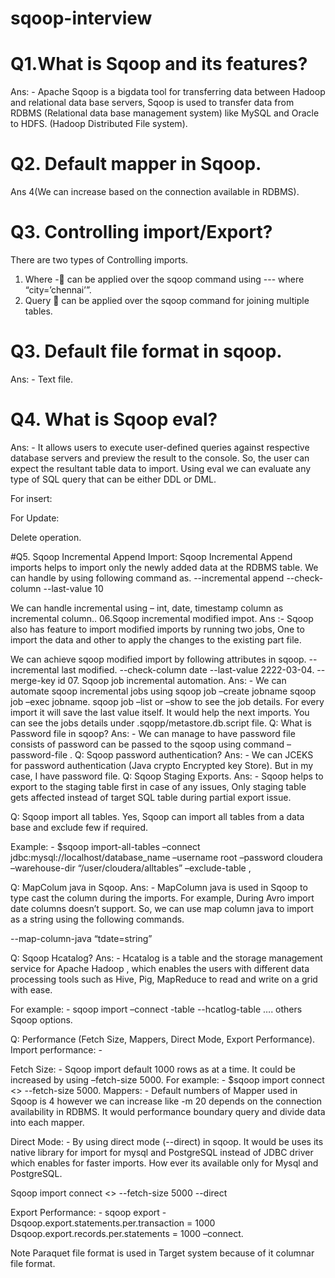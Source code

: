 # sqoop-interview
# Q1.What is Sqoop and its features?
Ans: -   Apache Sqoop is a bigdata tool for transferring data between Hadoop and relational data base servers, Sqoop is used to transfer data from RDBMS (Relational data base management system) like MySQL and Oracle to HDFS. (Hadoop Distributed File system).
# Q2.  Default mapper in Sqoop.
Ans 4(We can increase based on the connection available in RDBMS).
# Q3. Controlling import/Export?
There are two types of Controlling imports.
1.	Where - can be applied over the sqoop command using --- where “city=’chennai’”.
2.	Query   can be applied over the sqoop command for joining multiple tables.
 

# Q3. Default file format in sqoop.
Ans: - Text file.
# Q4. What is Sqoop eval?
Ans: - It allows users to execute user-defined queries against respective database servers and preview the result to the console.  So, the user can expect the resultant table data to import. Using eval we can evaluate any type of SQL query that can be either DDL or DML.

 

For insert:
 
For Update:
 
Delete operation.
 



#Q5. Sqoop Incremental Append Import:
Sqoop Incremental Append imports helps to import only the newly added data at the RDBMS table. We can handle by using following command as.
--incremental append
--check-column
--last-value 10

We can handle incremental using – int, date, timestamp column as incremental column.. 
06.Sqoop incremental modified impot.
Ans :- Sqoop also has feature to import modified imports by running two jobs, One to import the data and other to apply the changes to the existing part file.

We can achieve sqoop modified import by following attributes in sqoop.
--incremental last modified.
--check-column date
--last-value 2222-03-04.
--merge-key id 
07. Sqoop job incremental automation.
Ans: -
We can automate sqoop incremental jobs using 
sqoop job –create jobname
sqoop job –exec jobname.
sqoop job –list or –show to see the job details.
For every import it will save the last value itself. It would help the next imports. You can see the jobs details under .sqopp/metastore.db.script file.
Q: What is Password file in sqoop?
Ans: - We can manage to have password file consists of password can be passed to the sqoop using command –password-file <location of the file>.
Q: Sqoop password authentication?
Ans: -
We can JCEKS for password authentication (Java crypto Encrypted key Store).  But in my case, I have password file.
Q: Sqoop Staging Exports.
Ans: -
Sqoop helps to export to the staging table first in case of any issues, Only staging table gets affected instead of target SQL table during partial export issue.

Q: Sqoop import all tables.
Yes, Sqoop can import all tables from a data base and exclude few if required.

Example: -
$sqoop import-all-tables –connect jdbc:mysql://localhost/database_name –username root –password cloudera –warehouse-dir “/user/cloudera/alltables” –exclude-table <table1>,<table2>
 

Q: MapColum java in Sqoop.
Ans: - MapColumn java is used in Sqoop to type cast the column during the imports. For example, During Avro import date columns doesn’t support. So, we can use map column java to import as a string using the following commands.

--map-column-java “tdate=string”
 

Q: Sqoop Hcatalog?
Ans: - Hcatalog is a table and the storage management service for Apache Hadoop , which enables the users with different data processing tools such as Hive, Pig, MapReduce
 to read and write on a grid with ease.

For example: -
sqoop import –connect <jdbc-url> -table <table-name> --hcatlog-table <emp> …. others Sqoop options.

 

Q: Performance (Fetch Size, Mappers, Direct Mode, Export Performance).
Import performance: -

Fetch Size: -   Sqoop import default 1000 rows as at a time. It could be increased by using –fetch-size 5000.
For example: -
$sqoop import connect <> --fetch-size 5000.
Mappers: - Default numbers of Mapper used in Sqoop is 4 however we can increase like -m 20 depends on the connection availability in 
RDBMS. It would performance boundary query and divide data into each mapper.

Direct Mode: - By using direct mode (--direct) in sqoop. It would be uses its native library for import for mysql and PostgreSQL instead of JDBC driver which enables for faster imports. How ever its available only for Mysql and PostgreSQL.

Sqoop import connect <> --fetch-size 5000 <Other statements> --direct

Export Performance: -
sqoop export -Dsqoop.export.statements.per.transaction = 1000
Dsqoop.export.records.per.statements = 1000 –connect.

 

 

 
Note Paraquet file format is used in Target system because of it columnar file format.






